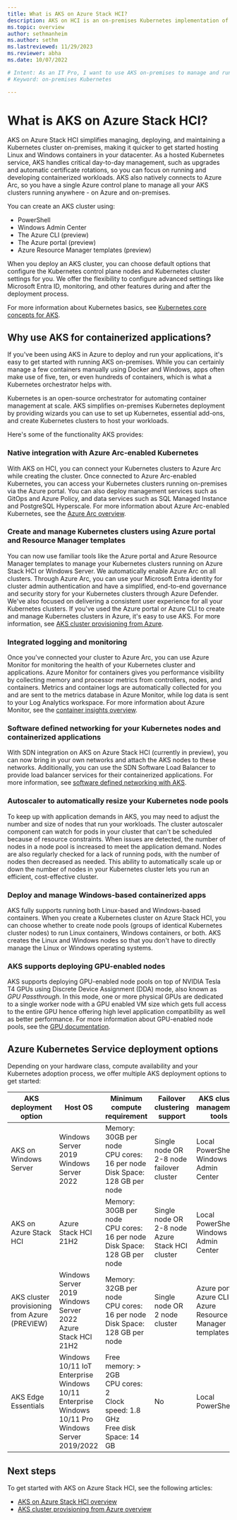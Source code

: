 ```yaml
---
title: What is AKS on Azure Stack HCI?
description: AKS on HCI is an on-premises Kubernetes implementation of Azure Kubernetes Service (AKS), which automates running containerized applications at scale.
ms.topic: overview
author: sethmanheim
ms.author: sethm 
ms.lastreviewed: 11/29/2023
ms.reviewer: abha
ms.date: 10/07/2022

# Intent: As an IT Pro, I want to use AKS on-premises to manage and run containerized workloads.
# Keyword: on-premises Kubernetes

---
```

# What is AKS on Azure Stack HCI?

AKS on Azure Stack HCI simplifies managing, deploying, and maintaining a Kubernetes cluster on-premises, making it quicker to get started hosting Linux and Windows containers in your datacenter. As a hosted Kubernetes service, AKS handles critical day-to-day management, such as upgrades and automatic certificate rotations, so you can focus on running and developing containerized workloads. AKS also natively connects to Azure Arc, so you have a single Azure control plane to manage all your AKS clusters running anywhere - on Azure and on-premises.

You can create an AKS cluster using:

- PowerShell
- Windows Admin Center
- The Azure CLI (preview)
- The Azure portal (preview)
- Azure Resource Manager templates (preview)

When you deploy an AKS cluster, you can choose default options that configure the Kubernetes control plane nodes and Kubernetes cluster settings for you. We offer the flexibility to configure advanced settings like Microsoft Entra ID, monitoring, and other features during and after the deployment process.

For more information about Kubernetes basics, see [Kubernetes core concepts for AKS](kubernetes-concepts.md).

## Why use AKS for containerized applications?

If you've been using AKS in Azure to deploy and run your applications, it's easy to get started with running AKS on-premises. While you can certainly manage a few containers manually using Docker and Windows, apps often make use of five, ten, or even hundreds of containers, which is what a Kubernetes orchestrator helps with.

Kubernetes is an open-source orchestrator for automating container management at scale. AKS simplifies on-premises Kubernetes deployment by providing wizards you can use to set up Kubernetes, essential add-ons, and create Kubernetes clusters to host your workloads.

Here's some of the functionality AKS provides:

### Native integration with Azure Arc-enabled Kubernetes

With AKS on HCI, you can connect your Kubernetes clusters to Azure Arc while creating the cluster. Once connected to Azure Arc-enabled Kubernetes, you can access your Kubernetes clusters running on-premises via the Azure portal. You can also deploy management services such as GitOps and Azure Policy, and data services such as SQL Managed Instance and PostgreSQL Hyperscale. For more information about Azure Arc-enabled Kubernetes, see the [Azure Arc overview](/azure/azure-arc/kubernetes/overview).

### Create and manage Kubernetes clusters using Azure portal and Resource Manager templates

You can now use familiar tools like the Azure portal and Azure Resource Manager templates to manage your Kubernetes clusters running on Azure Stack HCI or Windows Server. We automatically enable Azure Arc on all clusters. Through Azure Arc, you can use your Microsoft Entra identity for cluster admin authentication and have a simplified, end-to-end governance and security story for your Kubernetes clusters through Azure Defender. We've also focused on delivering a consistent user experience for all your Kubernetes clusters. If you've used the Azure portal or Azure CLI to create and manage Kubernetes clusters in Azure, it's easy to use AKS. For more information, see [AKS cluster provisioning from Azure](aks-hybrid-preview-overview.md).

### Integrated logging and monitoring

Once you've connected your cluster to Azure Arc, you can use Azure Monitor for monitoring the health of your Kubernetes cluster and applications. Azure Monitor for containers gives you performance visibility by collecting memory and processor metrics from controllers, nodes, and containers. Metrics and container logs are automatically collected for you and are sent to the metrics database in Azure Monitor, while log data is sent to your Log Analytics workspace. For more information about Azure Monitor, see the [container insights overview](/azure/azure-monitor/containers/container-insights-overview).

### Software defined networking for your Kubernetes nodes and containerized applications

With SDN integration on AKS on Azure Stack HCI (currently in preview), you can now bring in your own networks and attach the AKS nodes to these networks. Additionally, you can use the SDN Software Load Balancer to provide load balancer services for their containerized applications. For more information, see [software defined networking with AKS](software-defined-networking.md).

### Autoscaler to automatically resize your Kubernetes node pools

To keep up with application demands in AKS, you may need to adjust the number and size of nodes that run your workloads. The cluster autoscaler component can watch for pods in your cluster that can't be scheduled because of resource constraints. When issues are detected, the number of nodes in a node pool is increased to meet the application demand. Nodes are also regularly checked for a lack of running pods, with the number of nodes then decreased as needed. This ability to automatically scale up or down the number of nodes in your Kubernetes cluster lets you run an efficient, cost-effective cluster.

### Deploy and manage Windows-based containerized apps

AKS fully supports running both Linux-based and Windows-based containers. When you create a Kubernetes cluster on Azure Stack HCI, you can choose whether to create node pools (groups of identical Kubernetes cluster nodes) to run Linux containers, Windows containers, or both. AKS creates the Linux and Windows nodes so that you don't have to directly manage the Linux or Windows operating systems.

### AKS supports deploying GPU-enabled nodes

AKS supports deploying GPU-enabled node pools on top of NVIDIA Tesla T4 GPUs using Discrete Device Assignment (DDA) mode, also known as *GPU Passthrough*. In this mode, one or more physical GPUs are dedicated to a single worker node with a GPU enabled VM size which gets full access to the entire GPU hence offering high level application compatibility as well as better performance. For more information about GPU-enabled node pools, see the [GPU documentation](deploy-gpu-node-pool.md).

## Azure Kubernetes Service deployment options

Depending on your hardware class, compute availability and your Kubernetes adoption process, we offer multiple AKS deployment options to get started:

AKS deployment option | Host OS | Minimum compute requirement | Failover clustering support | AKS cluster management tools | Azure Arc integration |
|-------|-------------------|-----------|----------|---------|---------|
AKS on Windows Server | Windows Server 2019 </br> Windows Server 2022 </br>  | Memory: 30GB per node </br> CPU cores: 16 per node </br> Disk Space: 128 GB per node | Single node OR </br> 2-8 node failover cluster | Local PowerShell </br> Windows Admin Center | Manual Azure Arc integration |
AKS on Azure Stack HCI | Azure Stack HCI 21H2 | Memory: 30GB per node </br> CPU cores: 16 per node </br> Disk Space: 128 GB per node | Single node OR </br> 2-8 node Azure Stack HCI cluster | Local PowerShell  </br> Windows Admin Center | Manual Azure Arc integration |
AKS cluster provisioning from Azure (PREVIEW) | Windows Server 2019 </br> Windows Server 2022 </br> Azure Stack HCI 21H2 | Memory: 32GB per node </br> CPU cores: 16 per node </br> Disk Space: 128 GB per node | Single node OR </br> 2 node cluster | Azure portal  </br> Azure CLI </br> Azure Resource Manager templates | Automatic Azure Arc integration |
AKS Edge Essentials | Windows 10/11 IoT Enterprise </br> Windows 10/11 Enterprise </br> Windows 10/11 Pro </br> Windows Server 2019/2022 | Free memory: > 2GB </br> CPU cores: 2 </br> Clock speed: 1.8 GHz </br> Free disk Space: 14 GB | No | Local PowerShell | Manual Azure Arc integration |

## Next steps

To get started with AKS on Azure Stack HCI, see the following articles:

- [AKS on Azure Stack HCI overview](overview.md)
- [AKS cluster provisioning from Azure overview](aks-hybrid-preview-overview.md)
